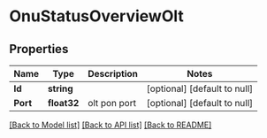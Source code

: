 # OnuStatusOverviewOlt

## Properties
Name | Type | Description | Notes
------------ | ------------- | ------------- | -------------
**Id** | **string** |  | [optional] [default to null]
**Port** | **float32** | olt pon port | [optional] [default to null]

[[Back to Model list]](../README.md#documentation-for-models) [[Back to API list]](../README.md#documentation-for-api-endpoints) [[Back to README]](../README.md)


